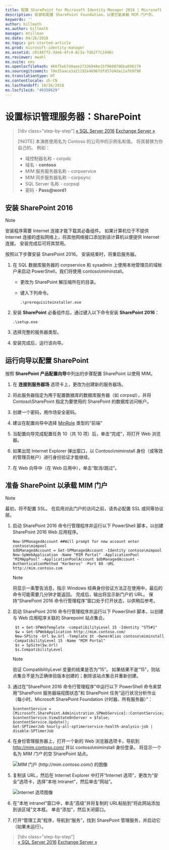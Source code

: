 ```yaml
---
title: 配置 SharePoint for Microsoft Identity Manager 2016 | Microsoft Docs
description: 安装和配置 SharePoint Foundation，以便它能承载 MIM 门户页。
keywords: ''
author: billmath
ms.author: billmath
manager: mtillman
ms.date: 04/26/2018
ms.topic: get-started-article
ms.prod: microsoft-identity-manager
ms.assetid: c01487f2-3de6-4fc4-8c3a-7d62f7c2496c
ms.reviewer: mwahl
ms.suite: ems
ms.openlocfilehash: 466f5eb7d4aee27336948e15f96087d6ba898170
ms.sourcegitcommit: 7de35aaca3a21192e4696fdfd57d4dac2a7b9f90
ms.translationtype: HT
ms.contentlocale: zh-CN
ms.lasthandoff: 10/16/2018
ms.locfileid: "49358629"
---
```

# <a name="set-up-an-identity-management-server-sharepoint"></a>设置标识管理服务器：SharePoint

> [!div class="step-by-step"]
> [« SQL Server 2016](prepare-server-sql2016.md)
> [Exchange Server »](prepare-server-exchange.md)
> 
> [!NOTE]
> 本演练使用名为 Contoso 的公司中的示例名和值。 将其替换为你自己的。 例如：
> - 域控制器名称 - corpdc
> - 域名 - **contoso**
> - MIM 服务服务器名称 - corpservice
> - MIM 同步服务器名称 - corpsync
> - SQL Server 名称 - corpsql
> - 密码 - <strong>Pass@word1</strong>


## <a name="install-sharepoint-2016"></a>安装 SharePoint 2016

> [!NOTE]
> 安装程序需要 Internet 连接才能下载其必备组件。 如果计算机位于不提供 Internet 连接的虚拟网络上，将其他网络接口添加到该计算机以便提供 Internet 连接。 安装完成后可将其禁用。

按照以下步骤安装 SharePoint 2016。 安装结束时，将重启服务器。

1.  在 SQL 数据库服务器的 corpservice 和 sysadmin 上使用本地管理员的域帐户来启动 PowerShell，我们将使用 contoso\miminstall。

    -   更改为 SharePoint 解压缩所在的目录。

    -   键入下列命令。

        ```
        .\prerequisiteinstaller.exe
        ```

2.  安装 **SharePoint** 必备组件后，通过键入以下命令安装 **SharePoint 2016**：

    ```
    .\setup.exe
    ```

3.  选择完整的服务器类型。

4.  安装完成后，运行该向导。

## <a name="run-the-wizard-to-configure-sharepoint"></a>运行向导以配置 SharePoint

按照 **SharePoint 产品配置向导**中列出的步骤配置 SharePoint 以使用 MIM。

1. 在 **连接到服务器场** 选项卡上，更改为创建新的服务器场。

2. 将此服务器指定为用于配置数据库的数据库服务器（如 corpsql），并将 Contoso\SharePoint 指定为要使用的 SharePoint 的数据库访问帐户。
3. 创建一个密码，用作场安全密码。

4. 建议在配置向导中选择 [MinRole](https://docs.microsoft.com/sharepoint/install/overview-of-minrole-server-roles-in-sharepoint-server-2016) 类型的“前端”

5. 当配置向导完成配置任务 10（共 10 项）后，单击“完成”，将打开 Web 浏览器。

6. 如果出现 Internet Explorer 弹出窗口，以 Contoso\miminstall 身份（或等效的管理员帐户）进行身份验证才能继续。

7. 在 Web 向导中（在 Web 应用中），单击“取消/跳过”。


## <a name="prepare-sharepoint-to-host-the-mim-portal"></a>准备 SharePoint 以承载 MIM 门户

> [!NOTE]
> 最初，将不配置 SSL。 在启用对此门户的访问之前，请务必配置 SSL 或同等协议层。

1. 启动 SharePoint 2016 命令行管理程序并运行以下 PowerShell 脚本，以创建 SharePoint 2016 Web 应用程序。

    ```
    New-SPManagedAccount ##Will prompt for new account enter contoso\mimpool 
    $dbManagedAccount = Get-SPManagedAccount -Identity contoso\mimpool
    New-SpWebApplication -Name "MIM Portal" -ApplicationPool "MIMAppPool" -ApplicationPoolAccount $dbManagedAccount -AuthenticationMethod "Kerberos" -Port 80 -URL http://mim.contoso.com
    ```

    > [!NOTE]
    > 将显示一条警告消息，指示 Windows 经典身份验证方法正在使用中，最后的命令可能需要几分钟才能返回。 完成后，输出将显示新门户的 URL。 保持“SharePoint 2016 命令行管理程序”窗口处于打开状态，以供稍后参考。

2. 启动 SharePoint 2016 命令行管理程序并运行以下 PowerShell 脚本，以创建与 Web 应用程序关联的 Sharepoint 站点集合。

   ```
    $t = Get-SPWebTemplate -compatibilityLevel 15 -Identity "STS#1"
    $w = Get-SPWebApplication http://mim.contoso.com/
    New-SPSite -Url $w.Url -Template $t -OwnerAlias contoso\miminstall -CompatibilityLevel 15 -Name "MIM Portal"
    $s = SpSite($w.Url)
    $s.CompatibilityLevel
   ```

   > [!NOTE]
   > 验证 CompatibilityLevel 变量的结果是否为“15”。 如果结果不是“15”，则站点集合不是为正确体验版本创建的；删除该站点集合并重新创建。

3. 通过在“SharePoint 2016 命令行管理程序”中运行以下 PowerShell 命令来禁用“SharePoint 服务器端视图状态”和 SharePoint 任务“运行状况分析作业（每小时、Microsoft SharePoint Foundation 计时器、所有服务器）”：

   ```
   $contentService = [Microsoft.SharePoint.Administration.SPWebService]::ContentService;
   $contentService.ViewStateOnServer = $false;
   $contentService.Update();
   Get-SPTimerJob hourly-all-sptimerservice-health-analysis-job | disable-SPTimerJob
   ```

4. 在身份管理服务器上，打开一个新的 Web 浏览器选项卡，导航到 http://mim.contoso.com/ 并以 contoso\miminstall 身份登录。  将显示一个名为 *MIM 门户* 的空 SharePoint 站点。

    ![MIM 门户 (http://mim.contoso.com/) 的图像](media/prepare-server-sharepoint/MIM_DeploySP1new.png)

5. 复制该 URL，然后在 Internet Explorer 中打开“Internet 选项”，更改为“安全”选项卡，选择“本地 Intranet”，然后单击“网站”。

    ![Internet 选项图像](media/MIM-DeploySP2.png)

6. 在“本地 intranet”窗口中，单击“高级”并将复制的 URL粘贴到“将此网站添加到该区域”文本框。 单击“添加”，然后关闭窗口。

7. 打开“管理工具”程序，导航到“服务”，找到 SharePoint 管理服务，并启动它（如果未运行）。

> [!div class="step-by-step"]  
> [« SQL Server 2016](prepare-server-sql2016.md)
> [Exchange Server »](prepare-server-exchange.md)
